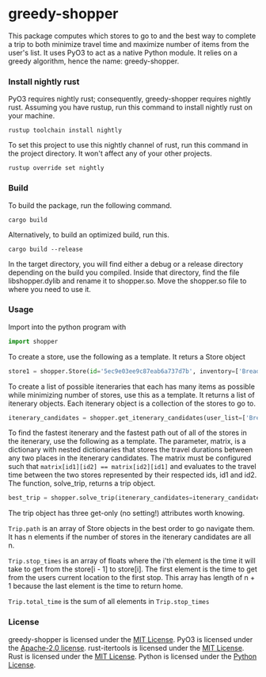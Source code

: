# greedy-shopper

This package computes which stores to go to and the best way to complete a trip to both minimize travel time and maximize number of items from the user's list. It uses PyO3 to act as a native Python module. It relies on a greedy algorithm, hence the name: greedy-shopper.

### Install nightly rust

PyO3 requires nightly rust; consequently, greedy-shopper requires nightly rust. Assuming you have rustup, run this command to install nightly rust on your machine.

`rustup toolchain install nightly`

To set this project to use this nightly channel of rust, run this command in the project directory. It won't affect any of your other projects.

`rustup override set nightly`

### Build

To build the package, run the following command.

`cargo build`

Alternatively, to build an optimized build, run this.

`cargo build --release`

In the target directory, you will find either a debug or a release directory depending on the build you compiled. Inside that directory, find the file libshopper.dylib and rename it to shopper.so. Move the shopper.so file to where you need to use it.

### Usage

Import into the python program with

```python
import shopper
```

To create a store, use the following as a template. It returs a Store object

```python
store1 = shopper.Store(id='5ec9e03ee9c87eab6a737d7b', inventory=['Bread', 'Toilet Paper'])
```

To create a list of possible iteneraries that each has many items as possible while minimizing number of stores, use this as a template. It returns a list of itenerary objects. Each itenerary object is a collection of the stores to go to.

```python
itenerary_candidates = shopper.get_itenerary_candidates(user_list=['Bread', 'Milk'], stores_py=[store1, store2])
```

To find the fastest itenerary and the fastest path out of all of the stores in the itenerary, use the following as a template. The parameter, matrix, is a dictionary with nested dictionaries that stores the travel durations between any two places in the itenerary candidates. The matrix must be configured such that `matrix[id1][id2] == matrix[id2][id1]` and evaluates to the travel time between the two stores represented by their respected ids, id1 and id2. The function, solve_trip, returns a trip object.

```python
best_trip = shopper.solve_trip(itenerary_candidates=itenerary_candidates, matrix=matrix)
```

The trip object has three get-only (no setting!) attributes worth knowing.

`Trip.path` is an array of Store objects in the best order to go navigate them. It has n elements if the number of stores in the itenerary candidates are all n.

`Trip.stop_times` is an array of floats where the i'th element is the time it will take to get from the store[i - 1] to store[i]. The first element is the time to get from the users current location to the first stop. This array has length of n + 1 because the last element is the time to return home.

`Trip.total_time` is the sum of all elements in `Trip.stop_times`

### License

greedy-shopper is licensed under the [MIT License](https://opensource.org/licenses/MIT). PyO3 is licensed under the [Apache-2.0 license](https://opensource.org/licenses/APACHE-2.0). rust-itertools is licensed under the [MIT License](https://opensource.org/licenses/MIT). Rust is licensed under the [MIT License](https://opensource.org/licenses/MIT). Python is licensed under the [Python License](https://docs.python.org/3.8/license.html).
